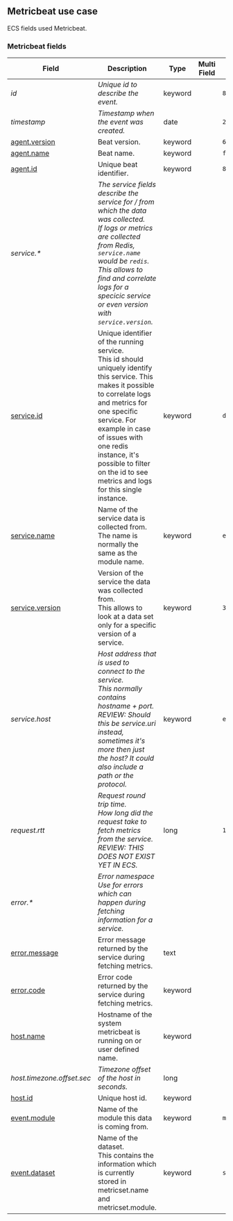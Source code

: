 ## Metricbeat use case

ECS fields used Metricbeat.

### <a name="metricbeat"></a> Metricbeat fields


| Field  | Description  | Type  | Multi Field  | Example  |
|---|---|---|---|---|
| <a name="id"></a>*id*  | *Unique id to describe the event.*  | keyword  |   | `8a4f500d`  |
| <a name="timestamp"></a>*timestamp*  | *Timestamp when the event was created.*  | date  |   | `2016-05-23T08:05:34.853Z`  |
| [agent.version](https://github.com/elastic/ecs#agent.version)  | Beat version.  | keyword  |   | `6.0.0-rc2`  |
| [agent.name](https://github.com/elastic/ecs#agent.name)  | Beat name.  | keyword  |   | `filebeat`  |
| [agent.id](https://github.com/elastic/ecs#agent.id)  | Unique beat identifier.  | keyword  |   | `8a4f500d`  |
| <a name="service.&ast;"></a>*service.&ast;*  | *The service fields describe the service for / from which the data was collected.<br/>If logs or metrics are collected from Redis, `service.name` would be `redis`. This allows to find and correlate logs for a specicic service or even version with `service.version`.<br/>*  |   |   |   |
| [service.id](https://github.com/elastic/ecs#service.id)  | Unique identifier of the running service.<br/>This id should uniquely identify this service. This makes it possible to correlate logs and metrics for one specific service. For example in case of issues with one redis instance, it's possible to filter on the id to see metrics and logs for this single instance.  | keyword  |   | `d37e5ebfe0ae6c4972dbe9f0174a1637bb8247f6`  |
| [service.name](https://github.com/elastic/ecs#service.name)  | Name of the service data is collected from.<br/>The name is normally the same as the module name.  | keyword  |   | `elasticsearch`  |
| [service.version](https://github.com/elastic/ecs#service.version)  | Version of the service the data was collected from.<br/>This allows to look at a data set only for a specific version of a service.  | keyword  |   | `3.2.4`  |
| <a name="service.host"></a>*service.host*  | *Host address that is used to connect to the service.<br/>This normally contains hostname + port.<br/>REVIEW: Should this be service.uri instead, sometimes it's more then just the host? It could also include a path or the protocol.*  | keyword  |   | `elasticsearch:9200`  |
| <a name="request.rtt"></a>*request.rtt*  | *Request round trip time.<br/>How long did the request take to fetch metrics from the service.<br/>REVIEW: THIS DOES NOT EXIST YET IN ECS.*  | long  |   | `115`  |
| <a name="error.&ast;"></a>*error.&ast;*  | *Error namespace<br/>Use for errors which can happen during fetching information for a service.<br/>*  |   |   |   |
| [error.message](https://github.com/elastic/ecs#error.message)  | Error message returned by the service during fetching metrics.  | text  |   |   |
| [error.code](https://github.com/elastic/ecs#error.code)  | Error code returned by the service during fetching metrics.  | keyword  |   |   |
| [host.name](https://github.com/elastic/ecs#host.name)  | Hostname of the system metricbeat is running on or user defined name.  | keyword  |   |   |
| <a name="host.timezone.offset.sec"></a>*host.timezone.offset.sec*  | *Timezone offset of the host in seconds.*  | long  |   |   |
| [host.id](https://github.com/elastic/ecs#host.id)  | Unique host id.  | keyword  |   |   |
| [event.module](https://github.com/elastic/ecs#event.module)  | Name of the module this data is coming from.  | keyword  |   | `mysql`  |
| [event.dataset](https://github.com/elastic/ecs#event.dataset)  | Name of the dataset.<br/>This contains the information which is currently stored in metricset.name and metricset.module.  | keyword  |   | `stats`  |



